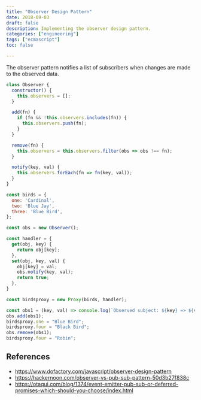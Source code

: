 ```yaml
---
title: "Observer Design Pattern"
date: 2018-09-03
draft: false
description: Implementing the observer design pattern.
categories: ["engineering"]
tags: ["ecmascript"]
toc: false

---
```


The observer pattern notifies a list of subscribers when changes are made to the observed data.

```js
class Observer {
  constructor() {
    this.observers = [];
  }

  add(fn) {
    if (fn && !this.observers.includes(fn)) {
      this.observers.push(fn);
    }
  }

  remove(fn) {
    this.observers = this.observers.filter(obs => obs !== fn);
  }

  notify(key, val) {
    this.observers.forEach(fn => fn(key, val));
  }
}

const birds = {
  one: 'Cardinal',
  two: 'Blue Jay',
  three: 'Blue Bird',
};

const obs = new Observer();

const handler = {
  get(obj, key) {
    return obj[key];
  },
  set(obj, key, val) {
    obj[key] = val;
    obs.notify(key, val);
    return true;
  },
}

const birdsproxy = new Proxy(birds, handler);

const obs1 = (key, val) => console.log(`Observed subject: ${key} => ${val}`);
obs.add(obs1);
birdsproxy.one = "Blue Bird";
birdsproxy.four = "Black Bird";
obs.remove(obs1);
birdsproxy.four = "Robin";
```

## References 

- https://www.dofactory.com/javascript/observer-design-pattern
- https://hackernoon.com/observer-vs-pub-sub-pattern-50d3b27f838c
- https://otaqui.com/blog/1374/event-emitter-pub-sub-or-deferred-promises-which-should-you-choose/index.html
